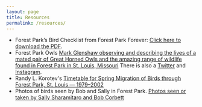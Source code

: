 ```yaml
---
layout: page
title: Resources
permalink: /resources/
---
```


- Forest Park’s Bird Checklist from Forest Park Forever: [Click here to download the PDF](https://www.forestparkforever.org/s/Birds-of-FP-Checklist_rev2016129-2.pdf).
- Forest Park Owls [Mark Glenshaw observing and describing the lives of a mated pair of Great Horned Owls and the amazing range of wildlife found in Forest Park in St. Louis, Missouri](http://forestparkowls.blogspot.com/) There is also a [Twitter](https://twitter.com/forestparkowls) and [Instagram](https://www.instagram.com/forestparkowls/).
- Randy L. Korotev's [Timetable for Spring Migration of Birds through Forest Park, St. Louis — 1979–2002](https://sites.wustl.edu/fpmigrantbirds/)
- Photos of birds seen by Bob and Sally in Forest Park. [Photos seen or taken by Sally Sharamitaro and Bob Corbett](http://faculty.webster.edu/corbetre/birds/park-bird-photos.html)
